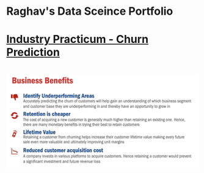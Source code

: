 # Raghav's Data Sceince Portfolio

# [Industry Practicum - Churn Prediction](https://github.com/raghavxt/DataSci/blob/main/MeijerLogisticReg-ThresForChange-Final-IncludesBoth.ipynb)

# ![alt text](https://github.com/raghavxt/DataSci/blob/main/AAAA.jpg)

